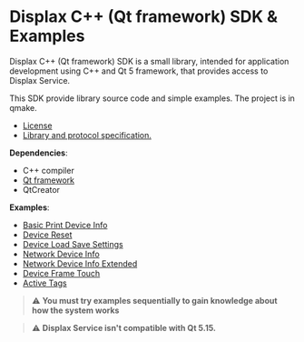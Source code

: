 # Displax C++ (Qt framework) SDK & Examples

Displax C++ (Qt framework) SDK is a small library, intended for application development using C++ and Qt 5 framework, that provides access to Displax Service.

This SDK provide library source code and simple examples.
The project is in qmake.

* [License](license.txt)
* [Library and protocol specification.](client-lib/readme.md)

__Dependencies__:
* C++ compiler
* [Qt framework](https://www.qt.io/)
* QtCreator

__Examples__:
* [Basic Print Device Info](BasicPrintDeviceInfo/readme.md)
* [Device Reset](DeviceReset/readme.md)
* [Device Load Save Settings](DeviceLoadSaveSettings/readme.md)
* [Network Device Info](NetworkDeviceInfo/readme.md)
* [Network Device Info Extended](NetworkDeviceInfoExtended/readme.md)
* [Device Frame Touch](DeviceFrameTouch/readme.md)
* [Active Tags](ActiveTags/readme.md)

> :warning: **You must try examples sequentially to gain knowledge about how the system works**

> :warning: **Displax Service isn't compatible with Qt 5.15.**
